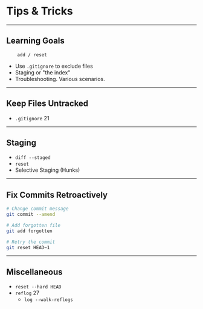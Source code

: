 # Tips & Tricks


---


## Learning Goals

```
    add / reset
```

 * Use `.gitignore` to exclude files
 * Staging or "the index"
 * Troubleshooting.
   Various scenarios.


---

## Keep Files Untracked
   - `.gitignore` 21


---

## Staging

   - `diff --staged`
   - `reset`
   - Selective Staging (Hunks)

---

## Fix Commits Retroactively

```bash
# Change commit message
git commit --amend

# Add forgotten file
git add forgotten

# Retry the commit
git reset HEAD~1
```

---

## Miscellaneous

   - `reset --hard HEAD`
   - `reflog` 27
     - `log --walk-reflogs`

